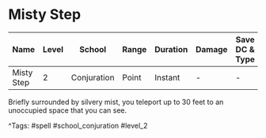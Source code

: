 # Misty Step

| Name | Level | School | Range | Duration | Damage | Save DC & Type |
|------|-------|--------|-------|----------|--------|----------------|
| Misty Step | 2 | Conjuration | Point | Instant | - | - |

Briefly surrounded by silvery mist, you teleport up to 30 feet to an unoccupied space that you can see.

^Tags: #spell #school_conjuration #level_2